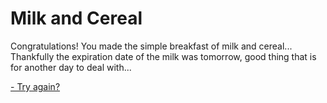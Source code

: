 # Milk and Cereal

Congratulations! You made the simple breakfast of milk and cereal... Thankfully the expiration date of the milk was tomorrow, good thing that is for another day to deal with...

[- Try again?](../../../../Wake-up/beginning.md)